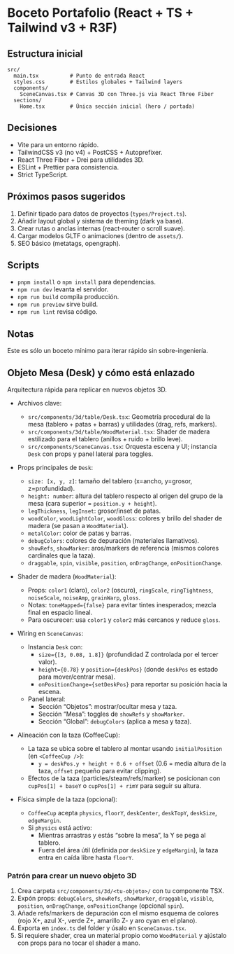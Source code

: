# Boceto Portafolio (React + TS + Tailwind v3 + R3F)

## Estructura inicial

```
src/
  main.tsx          # Punto de entrada React
  styles.css        # Estilos globales + Tailwind layers
  components/
    SceneCanvas.tsx # Canvas 3D con Three.js via React Three Fiber
  sections/
    Home.tsx        # Única sección inicial (hero / portada)
```

## Decisiones

- Vite para un entorno rápido.
- TailwindCSS v3 (no v4) + PostCSS + Autoprefixer.
- React Three Fiber + Drei para utilidades 3D.
- ESLint + Prettier para consistencia.
- Strict TypeScript.

## Próximos pasos sugeridos

1. Definir tipado para datos de proyectos (`types/Project.ts`).
2. Añadir layout global y sistema de theming (dark ya base).
3. Crear rutas o anclas internas (react-router o scroll suave).
4. Cargar modelos GLTF o animaciones (dentro de `assets/`).
5. SEO básico (metatags, opengraph).

## Scripts

- `pnpm install` o `npm install` para dependencias.
- `npm run dev` levanta el servidor.
- `npm run build` compila producción.
- `npm run preview` sirve build.
- `npm run lint` revisa código.

## Notas

Este es sólo un boceto mínimo para iterar rápido sin sobre-ingeniería.

## Objeto Mesa (Desk) y cómo está enlazado

Arquitectura rápida para replicar en nuevos objetos 3D.

- Archivos clave:
  - `src/components/3d/table/Desk.tsx`: Geometría procedural de la mesa (tablero + patas + barras) y utilidades (drag, refs, markers).
  - `src/components/3d/table/WoodMaterial.tsx`: Shader de madera estilizado para el tablero (anillos + ruido + brillo leve).
  - `src/components/SceneCanvas.tsx`: Orquesta escena y UI; instancia `Desk` con props y panel lateral para toggles.

- Props principales de `Desk`:
  - `size: [x, y, z]`: tamaño del tablero (x=ancho, y=grosor, z=profundidad).
  - `height: number`: altura del tablero respecto al origen del grupo de la mesa (cara superior = `position.y + height`).
  - `legThickness`, `legInset`: grosor/inset de patas.
  - `woodColor`, `woodLightColor`, `woodGloss`: colores y brillo del shader de madera (se pasan a `WoodMaterial`).
  - `metalColor`: color de patas y barras.
  - `debugColors`: colores de depuración (materiales llamativos).
  - `showRefs`, `showMarker`: aros/markers de referencia (mismos colores cardinales que la taza).
  - `draggable`, `spin`, `visible`, `position`, `onDragChange`, `onPositionChange`.

- Shader de madera (`WoodMaterial`):
  - Props: `color1` (claro), `color2` (oscuro), `ringScale`, `ringTightness`, `noiseScale`, `noiseAmp`, `grainWarp`, `gloss`.
  - Notas: `toneMapped={false}` para evitar tintes inesperados; mezcla final en espacio lineal.
  - Para oscurecer: usa `color1` y `color2` más cercanos y reduce `gloss`.

- Wiring en `SceneCanvas`:
  - Instancia `Desk` con:
    - `size={[3, 0.08, 1.8]}` (profundidad Z controlada por el tercer valor).
    - `height={0.78}` y `position={deskPos}` (donde `deskPos` es estado para mover/centrar mesa).
    - `onPositionChange={setDeskPos}` para reportar su posición hacia la escena.
  - Panel lateral:
    - Sección “Objetos”: mostrar/ocultar mesa y taza.
    - Sección “Mesa”: toggles de `showRefs` y `showMarker`.
    - Sección “Global”: `debugColors` (aplica a mesa y taza).

- Alineación con la taza (CoffeeCup):
  - La taza se ubica sobre el tablero al montar usando `initialPosition` (en `<CoffeeCup />`):
    - `y = deskPos.y + height + 0.6 + offset` (0.6 = media altura de la taza, `offset` pequeño para evitar clipping).
  - Efectos de la taza (particles/steam/refs/marker) se posicionan con `cupPos[1] + baseY` o `cupPos[1] + rimY` para seguir su altura.

- Física simple de la taza (opcional):
  - `CoffeeCup` acepta `physics`, `floorY`, `deskCenter`, `deskTopY`, `deskSize`, `edgeMargin`.
  - Si `physics` está activo:
    - Mientras arrastras y estás “sobre la mesa”, la Y se pega al tablero.
    - Fuera del área útil (definida por `deskSize` y `edgeMargin`), la taza entra en caída libre hasta `floorY`.

### Patrón para crear un nuevo objeto 3D

1. Crea carpeta `src/components/3d/<tu-objeto>/` con tu componente TSX.
2. Expón props: `debugColors`, `showRefs`, `showMarker`, `draggable`, `visible`, `position`, `onDragChange`, `onPositionChange` (opcional `spin`).
3. Añade refs/markers de depuración con el mismo esquema de colores (rojo X+, azul X-, verde Z+, amarillo Z- y aro cyan en el plano).
4. Exporta en `index.ts` del folder y úsalo en `SceneCanvas.tsx`.
5. Si requiere shader, crea un material propio como `WoodMaterial` y ajústalo con props para no tocar el shader a mano.
